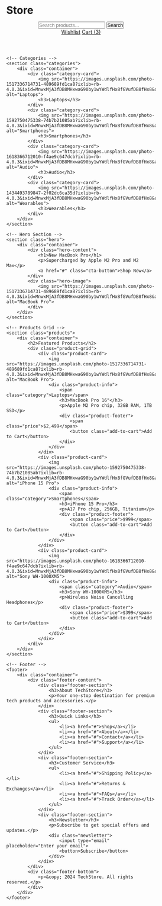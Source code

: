 # Store
<!DOCTYPE html>
<html lang="en">
<head>
    <meta charset="UTF-8">
    <meta name="viewport" content="width=device-width, initial-scale=1.0">
    <title>TechStore</title>
    <link rel="stylesheet" href="styles.css">
</head>
<style>
    /* Reset and base styles */
* {
    margin: 0;
    padding: 0;
    box-sizing: border-box;
}

body {
    font-family: -apple-system, BlinkMacSystemFont, 'Segoe UI', Roboto, Oxygen, Ubuntu, Cantarell, sans-serif;
    line-height: 1.6;
    color: #333;
    background-color: #f5f5f5;
}

.container {
    max-width: 1200px;
    margin: 0 auto;
    padding: 0 50px;
}

/* Header styles */
header {
    background-color: white;
    box-shadow: 0 2px 4px rgba(0,0,0,0.1);
    top: 0;
    z-index: 1;
}

nav {
    display: flex;
    justify-content: space-between;
    align-items: center;
    padding: 1rem;
    max-width: 1200px;
    margin: 0 auto;
}

.logo {
    font-size: 1.5rem;
    font-weight: bold;
    color: #333;
}

.search-bar {
    flex: 1;
    max-width: 500px;
    margin: 0 2rem;
    display: flex;
}

.search-bar input {
    width: 100%;
    padding: 0.5rem 1rem;
    border: 1px solid #ddd;
    border-radius: 4px 0 0 4px;
    outline: none;
}

.search-btn {
    padding: 0.5rem 1rem;
    background-color: #2563eb;
    color: white;
    border: none;
    border-radius: 0 4px 4px 0;
    cursor: pointer;
}

.nav-buttons a {
    margin-left: 1.5rem;
    text-decoration: none;
    color: #333;
}

/* Categories section */
.categories {
    padding: 2rem 0;
}

.categories .container {
    display: grid;
    grid-template-columns: repeat(auto-fit, minmax(250px, 1fr));
    gap: 1.5rem;
}

.category-card {
    background: white;
    border-radius: 8px;
    overflow: hidden;
    box-shadow: 0 2px 4px rgba(0,0,0,0.1);
    transition: transform 0.2s;
}

.category-card:hover {
    transform: translateY(-4px);
}

.category-card img {
    width: 100%;
    height: 200px;
    object-fit: cover;
}

.category-card h3 {
    padding: 1rem;
    text-align: center;
}

/* Hero section */
.hero {
    background: linear-gradient(to right, #2563eb, #1d4ed8);
    color: white;
    padding: 4rem 0;
    margin-bottom: 4rem;
}

.hero .container {
    display: grid;
    grid-template-columns: 1fr 1fr;
    gap: 2rem;
    align-items: center;
}

.hero-content h1 {
    font-size: 3rem;
    margin-bottom: 1rem;
}

.hero-content p {
    font-size: 1.25rem;
    margin-bottom: 2rem;
}

.cta-button {
    display: inline-block;
    padding: 1rem 2rem;
    background-color: white;
    color: #2563eb;
    text-decoration: none;
    border-radius: 9999px;
    font-weight: 600;
    transition: background-color 0.2s;
}

.cta-button:hover {
    background-color: #f8f9fa;
}

.hero-image img {
    width: 100%;
    border-radius: 8px;
    box-shadow: 0 4px 6px rgba(0,0,0,0.1);
}

/* Products section */
.products {
    padding: 4rem 0;
}

.products h2 {
    font-size: 2rem;
    margin-bottom: 2rem;
    text-align: center;
}

.product-grid {
    display: grid;
    grid-template-columns: repeat(auto-fit, minmax(300px, 1fr));
    gap: 2rem;
}

.product-card {
    background: white;
    border-radius: 8px;
    overflow: hidden;
    box-shadow: 0 2px 4px rgba(0,0,0,0.1);
    transition: box-shadow 0.2s;
}

.product-card:hover {
    box-shadow: 0 4px 8px rgba(0,0,0,0.2);
}

.product-card img {
    width: 100%;
    height: 250px;
    object-fit: cover;
}

.product-info {
    padding: 1.5rem;
}

.category {
    color: #2563eb;
    font-size: 0.875rem;
    font-weight: 500;
}

.product-info h3 {
    margin: 0.5rem 0;
    font-size: 1.25rem;
}

.product-info p {
    color: #666;
    margin-bottom: 1rem;
}

.product-footer {
    display: flex;
    justify-content: space-between;
    align-items: center;
}

.price {
    font-size: 1.5rem;
    font-weight: bold;
}

.add-to-cart {
    padding: 0.5rem 1rem;
    background-color: #2563eb;
    color: white;
    border: none;
    border-radius: 4px;
    cursor: pointer;
    transition: background-color 0.2s;
}

.add-to-cart:hover {
    background-color: #1d4ed8;
}

/* Footer styles */
footer {
    background-color: #1f2937;
    color: white;
    padding: 4rem 0 2rem;
}

.footer-content {
    display: grid;
    grid-template-columns: repeat(auto-fit, minmax(250px, 1fr));
    gap: 2rem;
    margin-bottom: 2rem;
}

.footer-section h3 {
    margin-bottom: 1rem;
    font-size: 1.25rem;
}

.footer-section ul {
    list-style: none;
}

.footer-section ul li {
    margin-bottom: 0.5rem;
}

.footer-section a {
    color: #9ca3af;
    text-decoration: none;
    transition: color 0.2s;
}

.footer-section a:hover {
    color: white;
}

.newsletter {
    display: flex;
    margin-top: 1rem;
}

.newsletter input {
    flex: 1;
    padding: 0.5rem;
    border: none;
    border-radius: 4px 0 0 4px;
    background-color: #374151;
    color: white;
}

.newsletter button {
    padding: 0.5rem 1rem;
    background-color: #2563eb;
    color: white;
    border: none;
    border-radius: 0 4px 4px 0;
    cursor: pointer;
}

.footer-bottom {
    text-align: center;
    padding-top: 2rem;
    border-top: 1px solid #374151;
    color: #9ca3af;
}

/* Responsive design */
@media (max-width: 932px) {
    .hero .container {
        grid-template-columns: 1fr;
        text-align: center;
    }

    .search-bar {
        display: none;
    }

    .nav-buttons {
        display: none;
    }

    .hero-content {
        order: 2;
    }

    .hero-image {
        order: 1;
        margin-bottom: 2rem;
    }

    .footer-content {
        grid-template-columns: 1fr;
        text-align: center;
    }

    .newsletter {
        justify-content: center;
    }
}
@media (max-width: 768px) {
    .hero .container {
        grid-template-columns: 1fr;
        text-align: center;
    }

    .search-bar {
        display: none;
    }

    .nav-buttons {
        display: none;
    }

    .hero-content {
        order: 2;
    }

    .hero-image {
        order: 1;
        margin-bottom: 2rem;
    }

    .footer-content {
        grid-template-columns: 1fr;
        text-align: center;
    }

    .newsletter {
        justify-content: center;
    }
}
</style>
<body>
    <!-- Header -->
    <header>
        <nav>
            <div class="logo"Emmystore Tech>
                <img src="" alt="">
            </div>
            <div class="search-bar">
                <input type="text" placeholder="Search products...">
                <button class="search-btn">Search</button>
            </div>
            <div class="nav-buttons">
                <a href="#" class="wishlist">Wishlist</a>
                <a href="#" class="cart">Cart (3)</a>
            </div>
        </nav>
    </header>

    <!-- Categories -->
    <section class="categories">
        <div class="container">
            <div class="category-card">
                <img src="https://images.unsplash.com/photo-1517336714731-489689fd1ca8?ixlib=rb-4.0.3&ixid=MnwxMjA3fDB8MHxwaG90by1wYWdlfHx8fGVufDB8fHx8&auto=format&fit=crop&w=1026&q=80" alt="Laptops">
                <h3>Laptops</h3>
            </div>
            <div class="category-card">
                <img src="https://images.unsplash.com/photo-1592750475338-74b7b21085ab?ixlib=rb-4.0.3&ixid=MnwxMjA3fDB8MHxwaG90by1wYWdlfHx8fGVufDB8fHx8&auto=format&fit=crop&w=987&q=80" alt="Smartphones">
                <h3>Smartphones</h3>
            </div>
            <div class="category-card">
                <img src="https://images.unsplash.com/photo-1618366712010-f4ae9c647dcb?ixlib=rb-4.0.3&ixid=MnwxMjA3fDB8MHxwaG90by1wYWdlfHx8fGVufDB8fHx8&auto=format&fit=crop&w=987&q=80" alt="Audio">
                <h3>Audio</h3>
            </div>
            <div class="category-card">
                <img src="https://images.unsplash.com/photo-1434493789847-2f02dc6ca35d?ixlib=rb-4.0.3&ixid=MnwxMjA3fDB8MHxwaG90by1wYWdlfHx8fGVufDB8fHx8&auto=format&fit=crop&w=2071&q=80" alt="Wearables">
                <h3>Wearables</h3>
            </div>
        </div>
    </section>

    <!-- Hero Section -->
    <section class="hero">
        <div class="container">
            <div class="hero-content">
                <h1>New MacBook Pro</h1>
                <p>Supercharged by Apple M2 Pro and M2 Max</p>
                <a href="#" class="cta-button">Shop Now</a>
            </div>
            <div class="hero-image">
                <img src="https://images.unsplash.com/photo-1517336714731-489689fd1ca8?ixlib=rb-4.0.3&ixid=MnwxMjA3fDB8MHxwaG90by1wYWdlfHx8fGVufDB8fHx8&auto=format&fit=crop&w=1026&q=80" alt="MacBook Pro">
            </div>
        </div>
    </section>

    <!-- Products Grid -->
    <section class="products">
        <div class="container">
            <h2>Featured Products</h2>
            <div class="product-grid">
                <div class="product-card">
                    <img src="https://images.unsplash.com/photo-1517336714731-489689fd1ca8?ixlib=rb-4.0.3&ixid=MnwxMjA3fDB8MHxwaG90by1wYWdlfHx8fGVufDB8fHx8&auto=format&fit=crop&w=1026&q=80" alt="MacBook Pro">
                    <div class="product-info">
                        <span class="category">Laptops</span>
                        <h3>MacBook Pro 16"</h3>
                        <p>Apple M2 Pro chip, 32GB RAM, 1TB SSD</p>
                        <div class="product-footer">
                            <span class="price">$2,499</span>
                            <button class="add-to-cart">Add to Cart</button>
                        </div>
                    </div>
                </div>
                <div class="product-card">
                    <img src="https://images.unsplash.com/photo-1592750475338-74b7b21085ab?ixlib=rb-4.0.3&ixid=MnwxMjA3fDB8MHxwaG90by1wYWdlfHx8fGVufDB8fHx8&auto=format&fit=crop&w=987&q=80" alt="iPhone 15 Pro">
                    <div class="product-info">
                        <span class="category">Smartphones</span>
                        <h3>iPhone 15 Pro</h3>
                        <p>A17 Pro chip, 256GB, Titanium</p>
                        <div class="product-footer">
                            <span class="price">$999</span>
                            <button class="add-to-cart">Add to Cart</button>
                        </div>
                    </div>
                </div>
                <div class="product-card">
                    <img src="https://images.unsplash.com/photo-1618366712010-f4ae9c647dcb?ixlib=rb-4.0.3&ixid=MnwxMjA3fDB8MHxwaG90by1wYWdlfHx8fGVufDB8fHx8&auto=format&fit=crop&w=987&q=80" alt="Sony WH-1000XM5">
                    <div class="product-info">
                        <span class="category">Audio</span>
                        <h3>Sony WH-1000XM5</h3>
                        <p>Wireless Noise Cancelling Headphones</p>
                        <div class="product-footer">
                            <span class="price">$399</span>
                            <button class="add-to-cart">Add to Cart</button>
                        </div>
                    </div>
                </div>
            </div>
        </div>
    </section>

    <!-- Footer -->
    <footer>
        <div class="container">
            <div class="footer-content">
                <div class="footer-section">
                    <h3>About TechStore</h3>
                    <p>Your one-stop destination for premium tech products and accessories.</p>
                </div>
                <div class="footer-section">
                    <h3>Quick Links</h3>
                    <ul>
                        <li><a href="#">Shop</a></li>
                        <li><a href="#">About</a></li>
                        <li><a href="#">Contact</a></li>
                        <li><a href="#">Support</a></li>
                    </ul>
                </div>
                <div class="footer-section">
                    <h3>Customer Service</h3>
                    <ul>
                        <li><a href="#">Shipping Policy</a></li>
                        <li><a href="#">Returns & Exchanges</a></li>
                        <li><a href="#">FAQs</a></li>
                        <li><a href="#">Track Order</a></li>
                    </ul>
                </div>
                <div class="footer-section">
                    <h3>Newsletter</h3>
                    <p>Subscribe to get special offers and updates.</p>
                    <div class="newsletter">
                        <input type="email" placeholder="Enter your email">
                        <button>Subscribe</button>
                    </div>
                </div>
            </div>
            <div class="footer-bottom">
                <p>&copy; 2024 TechStore. All rights reserved.</p>
            </div>
        </div>
    </footer>
</body>
</html>

